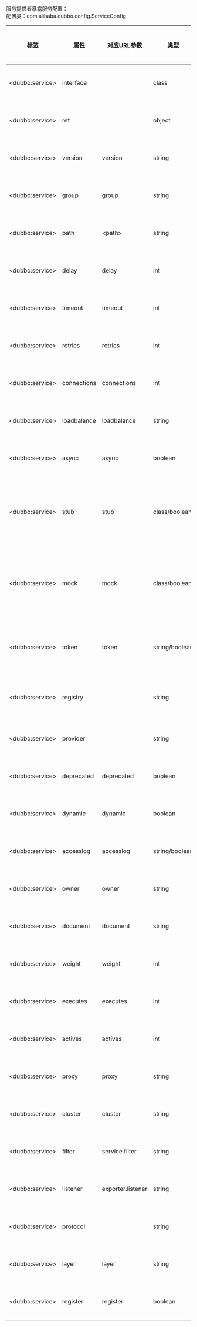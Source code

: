 服务提供者暴露服务配置：  
配置类：com.alibaba.dubbo.config.ServiceConfig

|标签 | 属性 | 对应URL参数 | 类型 | 是否必填 | 缺省值 | 作用 | 描述 | 兼容性|
| -------- |---------|---------|---------|---------|---------|---------|---------|---------|
|&lt;dubbo:service&gt;  | interface  |    | class  | 必填  |    | 服务发现  | 服务接口名  | 1.0.0以上版本|
|&lt;dubbo:service&gt;  | ref  |    | object  | 必填  |    | 服务发现  | 服务对象实现引用  | 1.0.0以上版本|
|&lt;dubbo:service&gt;  | version  | version  | string  | 可选  | 0.0.0  | 服务发现  | 服务版本，建议使用两位数字版本，如：1.0，通常在接口不兼容时版本号才需要升级  | 1.0.0以上版本|
|&lt;dubbo:service&gt;  | group  | group  | string  | 可选  |    | 服务发现  | 服务分组，当一个接口有多个实现，可以用分组区分  | 1.0.7以上版本|
|&lt;dubbo:service&gt;  | path  | &lt;path&gt;  | string  | 可选  | 缺省为接口名  | 服务发现  | 服务路径 (注意：1.0不支持自定义路径，总是使用接口名，如果有1.0调2.0，配置服务路径可能不兼容)  | 1.0.12以上版本|
|&lt;dubbo:service&gt;  | delay  | delay  | int  | 可选  | 0  | 性能调优  | 延迟注册服务时间(毫秒) ，设为-1时，表示延迟到Spring容器初始化完成时暴露服务  | 1.0.14以上版本|
|&lt;dubbo:service&gt;  | timeout  | timeout  | int  | 可选  | 1000  | 性能调优  | 远程服务调用超时时间(毫秒)  | 2.0.0以上版本|
|&lt;dubbo:service&gt;  | retries  | retries  | int  | 可选  | 2  | 性能调优  | 远程服务调用重试次数，不包括第一次调用，不需要重试请设为0  | 2.0.0以上版本|
|&lt;dubbo:service&gt;  | connections  | connections  | int  | 可选  | 100  | 性能调优  | 对每个提供者的最大连接数，rmi、http、hessian等短连接协议表示限制连接数，dubbo等长连接协表示建立的长连接个数  | 2.0.0以上版本|
|&lt;dubbo:service&gt;  | loadbalance  | loadbalance  | string  | 可选  | random  | 性能调优  | 负载均衡策略，可选值：random,roundrobin,leastactive，分别表示：随机，轮循，最少活跃调用  | 2.0.0以上版本|
|&lt;dubbo:service&gt;  | async  | async  | boolean  | 可选  | false  | 性能调优  | 是否缺省异步执行，不可靠异步，只是忽略返回值，不阻塞执行线程  | 2.0.0以上版本|
|&lt;dubbo:service&gt;  | stub  | stub  | class/boolean  | 可选  | false  | 服务治理  | 设为true，表示使用缺省代理类名，即：接口名 + Local后缀，服务接口客户端本地代理类名，用于在客户端执行本地逻辑，如本地缓存等，该本地代理类的构造函数必须允许传入远程代理对象，构造函数如：public XxxServiceLocal(XxxService xxxService)  | 2.0.0以上版本|
|&lt;dubbo:service&gt;  | mock  | mock  | class/boolean  | 可选  | false  | 服务治理  | 设为true，表示使用缺省Mock类名，即：接口名 + Mock后缀，服务接口调用失败Mock实现类，该Mock类必须有一个无参构造函数，与Local的区别在于，Local总是被执行，而Mock只在出现非业务异常(比如超时，网络异常等)时执行，Local在远程调用之前执行，Mock在远程调用后执行。| 2.0.0以上版本|
|&lt;dubbo:service&gt;  | token  | token  | string/boolean  | 可选  | false  | 服务治理  | 令牌验证，为空表示不开启，如果为true，表示随机生成动态令牌，否则使用静态令牌，令牌的作用是防止消费者绕过注册中心直接访问，保证注册中心的授权功能有效，如果使用点对点调用，需关闭令牌功能  | 2.0.0以上版本|
|&lt;dubbo:service&gt;  | registry  |    | string  | 可选  | 缺省向所有registry注册  | 配置关联  | 向指定注册中心注册，在多个注册中心时使用，值为&lt;dubbo:registry&gt;的id属性，多个注册中心ID用逗号分隔，如果不想将该服务注册到任何registry，可将值设为N/A  | 2.0.0以上版本|
|&lt;dubbo:service&gt;  | provider  |    | string  | 可选  | 缺使用第一个provider配置  | 配置关联  | 指定provider，值为&lt;dubbo:provider&gt;的id属性  | 2.0.0以上版本|
|&lt;dubbo:service&gt;  | deprecated  | deprecated  | boolean  | 可选  | false  | 服务治理  | 服务是否过时，如果设为true，消费方引用时将打印服务过时警告error日志  | 2.0.5以上版本|
|&lt;dubbo:service&gt;  | dynamic  | dynamic  | boolean  | 可选  | true  | 服务治理  | 服务是否动态注册，如果设为false，注册后将显示后disable状态，需人工启用，并且服务提供者停止时，也不会自动取消册，需人工禁用。  | 2.0.5以上版本|
|&lt;dubbo:service&gt;  | accesslog  | accesslog  | string/boolean  | 可选  | false  | 服务治理  | 设为true，将向logger中输出访问日志，也可填写访问日志文件路径，直接把访问日志输出到指定文件  | 2.0.5以上版本|
|&lt;dubbo:service&gt;  | owner  | owner  | string  | 可选  |    | 服务治理  | 服务负责人，用于服务治理，请填写负责人公司邮箱前缀  | 2.0.5以上版本|
|&lt;dubbo:service&gt;  | document  | document  | string  | 可选  |    | 服务治理  | 服务文档URL  | 2.0.5以上版本|
|&lt;dubbo:service&gt;  | weight  | weight  | int  | 可选  |    | 性能调优  | 服务权重  | 2.0.5以上版本|
|&lt;dubbo:service&gt;  | executes  | executes  | int  | 可选  | 0  | 性能调优  | 服务提供者每服务每方法最大可并行执行请求数  | 2.0.5以上版本|
|&lt;dubbo:service&gt;  | actives  | actives  | int  | 可选  | 0  | 性能调优  | 每服务消费者每服务每方法最大并发调用数  | 2.0.5以上版本|
|&lt;dubbo:service&gt;  | proxy  | proxy  | string  | 可选  | javassist  | 性能调优  | 生成动态代理方式，可选：jdk/javassist  | 2.0.5以上版本|
|&lt;dubbo:service&gt;  | cluster  | cluster  | string  | 可选  | failover  | 性能调优  | 集群方式，可选：failover/failfast/failsafe/failback/forking  | 2.0.5以上版本|
|&lt;dubbo:service&gt;  | filter  | service.filter  | string  | 可选  | default  | 性能调优  | 服务提供方远程调用过程拦截器名称，多个名称用逗号分隔  | 2.0.5以上版本|
|&lt;dubbo:service&gt;  | listener  | exporter.listener  | string  | 可选  | default  | 性能调优  | 服务提供方导出服务监听器名称，多个名称用逗号分隔  |  |
|&lt;dubbo:service&gt;  | protocol  |    | string  | 可选  |    | 配置关联  | 使用指定的协议暴露服务，在多协议时使用，值为&lt;dubbo:protocol&gt;的id属性，多个协议ID用逗号分隔  | 2.0.5以上版本|
|&lt;dubbo:service&gt;  | layer  | layer  | string  | 可选  |    | 服务治理  | 服务提供者所在的分层。如：biz、dao、intl:web、china:acton。  | 2.0.7以上版本|
|&lt;dubbo:service&gt;  | register  | register  | boolean  | 可选  | true  | 服务治理  | 该协议的服务是否注册到注册中心  | 2.0.8以上版本|